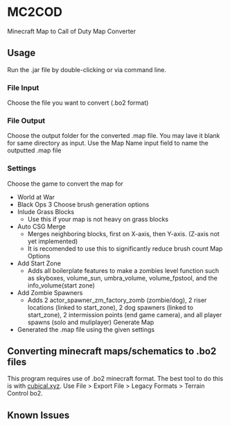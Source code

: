 # MC2COD
Minecraft Map to Call of Duty Map Converter

## Usage
Run the .jar file by double-clicking or via command line.
### File Input
Choose the file you want to convert (.bo2 format)

### File Output
Choose the output folder for the converted .map file. You may lave it blank for same directory as input.
Use the Map Name input field to name the outputted .map file

### Settings
Choose the game to convert the map for 
- World at War
- Black Ops 3
Choose brush generation options
- Inlude Grass Blocks
  - Use this if your map is not heavy on grass blocks
- Auto CSG Merge
  - Merges neighboring blocks, first on X-axis, then Y-axis. (Z-axis not yet implemented)
  - It is recomended to use this to significantly reduce brush count
Map Options 
- Add Start Zone
  - Adds all boilerplate features to make a zombies level function such as skyboxes, volume_sun, umbra_volume, volume_fpstool, and the info_volume(start zone)
- Add Zombie Spawners
  - Adds 2 actor_spawner_zm_factory_zomb (zombie/dog), 2 riser locations (linked to start_zone), 2 dog spawners (linked to start_zone), 2 intermission points (end game camera), and all player spawns (solo and muliplayer)
Generate Map
 - Generated the .map file using the given settings


## Converting minecraft maps/schematics to .bo2 files
This program requires use of .bo2 minecraft format. The best tool to do this is with [cubical.xyz](https://beta.cubical.xyz/). Use File > Export File > Legacy Formats > Terrain Control bo2.

## Known Issues
